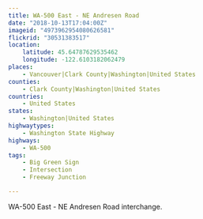 ```yaml
---
title: WA-500 East - NE Andresen Road
date: "2018-10-13T17:04:00Z"
imageid: "4973962954080626581"
flickrid: "30531383517"
location:
    latitude: 45.64787629535462
    longitude: -122.6103182062479
places:
    - Vancouver|Clark County|Washington|United States
counties:
    - Clark County|Washington|United States
countries:
    - United States
states:
    - Washington|United States
highwaytypes:
    - Washington State Highway
highways:
    - WA-500
tags:
    - Big Green Sign
    - Intersection
    - Freeway Junction

---
```

WA-500 East - NE Andresen Road interchange.